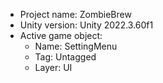 <!-- UNITY CODE ASSIST INSTRUCTIONS START -->
- Project name: ZombieBrew
- Unity version: Unity 2022.3.60f1
- Active game object:
  - Name: SettingMenu
  - Tag: Untagged
  - Layer: UI
<!-- UNITY CODE ASSIST INSTRUCTIONS END -->